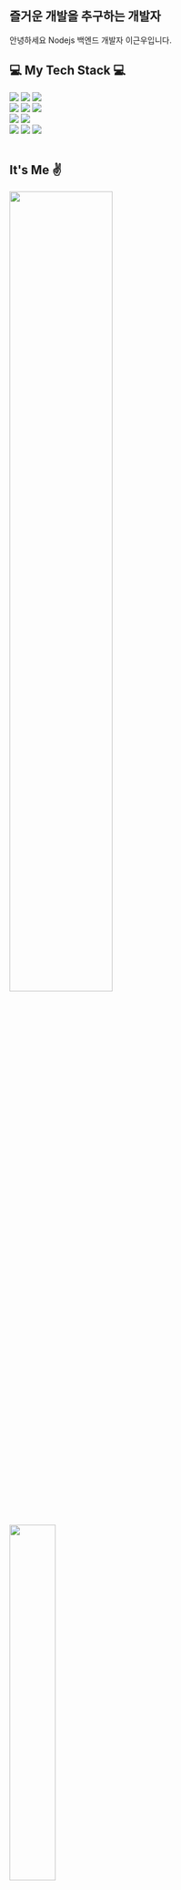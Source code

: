 ## 즐거운 개발을 추구하는 개발자
안녕하세요 Nodejs 백엔드 개발자 이근우입니다.

## 💻 My Tech Stack 💻
<div align=left>
  <img src="https://img.shields.io/badge/javascript-F7DF1E?style=for-the-badge&logo=javascript&logoColor=black">
  <img src="https://img.shields.io/badge/typescript-007396?style=for-the-badge&logo=typescript&logoColor=white">
  <img src="https://img.shields.io/badge/nodejs-6DB33F?style=for-the-badge&logo=node.js&logoColor=white">
  <br>

  <img src="https://img.shields.io/badge/-ORACLE-F80000?style=for-the-badge&logo=oracle">
  <img src="https://img.shields.io/badge/-MYSQL-4479A1?style=for-the-badge&logo=MySQL&logoColor=white">
  <img src="https://img.shields.io/badge/-MongoDB-CC2927?style=for-the-badge&logo=MongoDB">
  <br>

  <img src="https://img.shields.io/badge/-HTML5-E34F26?style=for-the-badge&logo=html5&logoColor=ffffff">
  <img src="https://img.shields.io/badge/-CSS3-1572B6?style=for-the-badge&logo=css3">
  <br>
  
  <img src="https://img.shields.io/badge/Notion-black?style=for-the-badge&logo=Notion">
  <img src="https://img.shields.io/badge/git-F05032?style=for-the-badge&logo=git&logoColor=white">
  <img src="https://img.shields.io/badge/github-181717?style=for-the-badge&logo=github&logoColor=white">
  <br>  
</div>
<br>

## It's Me ✌️
<div align=left>  
  <img style="width: 60%" src="https://github-readme-stats.vercel.app/api?username=leegeunwoo&show_icons=true&theme=dracula">
  <img style="width: 40%" src="https://github-readme-stats.vercel.app/api/top-langs/?username=leegeunwoo&layout=compact&theme=dark">
</div>
<br>

## Project 📚
- <a href="https://github.com/riulwoo/workmate">WorkMate - 웹 멀티 미니 게임</a>

## Education ✏️
- 2023.03.01 ~ 현재 한국방송통신대학교 컴퓨터과학과(재학)
- 2018.03 ~ 2023.02 유한대학교 컴퓨터소프트웨어공학과(졸업)

## Certification 📜
- 정보처리산업기사
- 정보처리기능사

<div align = "right">
<img src="https://hits.seeyoufarm.com/api/count/incr/badge.svg?url=https%3A%2F%2Fgithub.com%2Fleegeunwoo&count_bg=%2379C83D&title_bg=%23555555&icon=&icon_color=%23E7E7E7&title=hits&edge_flat=true">
</div>
